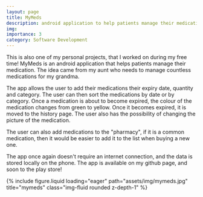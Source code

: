 ```yaml
---
layout: page
title: MyMeds
description: android application to help patients manage their medication
img: 
importance: 3
category: Software Development
---
```


This is also one of my personal projects, that I worked on during my free time! MyMeds is an android application that helps patients manage their medication. The idea came from my aunt who needs to manage countless medications for my grandma. 

The app allows the user to add their medications their expiry date, quantity and category. The user can then sort the medications by date or by category. Once a medication is about to become expired, the colour of the medication changes from green to yellow. Once it becomes expired, it is moved to the history page. The user also has the possibility of changing the picture of the medication.

The user can also add medications to the "pharmacy", if it is a common medication, then it would be easier to add it to the list when buying a new one. 

The app once again doesn't require an internet connection, and the data is stored locally on the phone. The app is available on my github page, and soon to the play store!

<div class="row">
    <div class="col-sm-2 mt-2 mt-md-0">
        {% include figure.liquid loading="eager" path="assets/img/mymeds.jpg" title="mymeds" class="img-fluid rounded z-depth-1" %}
    </div>
</div>